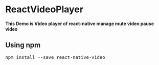 # ReactVideoPlayer 
<b>This Demo is Video player of react-native manage mute video pause video </b>

<h2>Using npm</h2>
<div class="highlight highlight-source-js"><pre>
npm install --save react-native-video
<span class="pl-k"></span></pre></div>




<span class="pl-k"></span>
